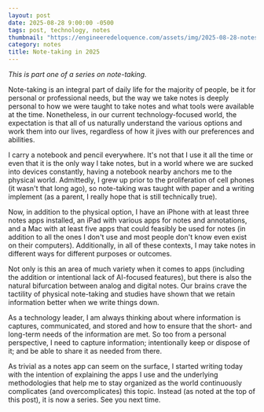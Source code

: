 ```yaml
---
layout: post
date: 2025-08-28 9:00:00 -0500
tags: post, technology, notes
thumbnail: "https://engineeredeloquence.com/assets/img/2025-08-28-notes.jpg"
category: notes
title: Note-taking in 2025
--- 
```


*This is part one of a series on note-taking.* 

Note-taking is an integral part of daily life for the majority of people, be it for personal or professional needs, but the way we take notes is deeply personal to how we were taught to take notes and what tools were available at the time. Nonetheless, in our current technology-focused world, the expectation is that all of us naturally understand the various options and work them into our lives, regardless of how it jives with our preferences and abilities.

I carry a notebook and pencil everywhere. It's not that I use it all the time or even that it is the only way I take notes, but in a world where we are sucked into devices constantly, having a notebook nearby anchors me to the physical world. Admittedly, I grew up prior to the proliferation of cell phones (it wasn't that long ago), so note-taking was taught with paper and a writing implement (as a parent, I really hope that is still technically true).

Now, in addition to the physical option, I have an iPhone with at least three notes apps installed, an iPad with various apps for notes and annotations, and a Mac with at least five apps that could feasibly be used for notes (in addition to all the ones I don't use and most people don't know even exist on their computers). Additionally, in all of these contexts, I may take notes in different ways for different purposes or outcomes.

Not only is this an area of much variety when it comes to apps (including the addition or intentional lack of AI-focused features), but there is also the natural bifurcation between analog and digital notes. Our brains crave the tactility of physical note-taking and studies have shown that we retain information better when we write things down.

As a technology leader, I am always thinking about where information is captures, communicated, and stored and how to ensure that the short- and long-term needs of the information are met. So too from a personal perspective, I need to capture information; intentionally keep or dispose of it; and be able to share it as needed from there.

As trivial as a notes app can seem on the surface, I started writing today with the intention of explaining the apps I use and the underlying methodologies that help me to stay organized as the world continuously complicates (and overcomplicates) this topic. Instead (as noted at the top of this post), it is now a series. See you next time.